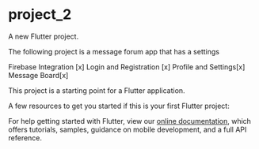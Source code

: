 # project_2

A new Flutter project.

The following project is a message forum app that has a settings 

Firebase Integration [x]
Login and Registration [x]
Profile and Settings[x]
Message Board[x]

This project is a starting point for a Flutter application.

A few resources to get you started if this is your first Flutter project:


For help getting started with Flutter, view our
[online documentation](https://flutter.dev/docs), which offers tutorials,
samples, guidance on mobile development, and a full API reference.
